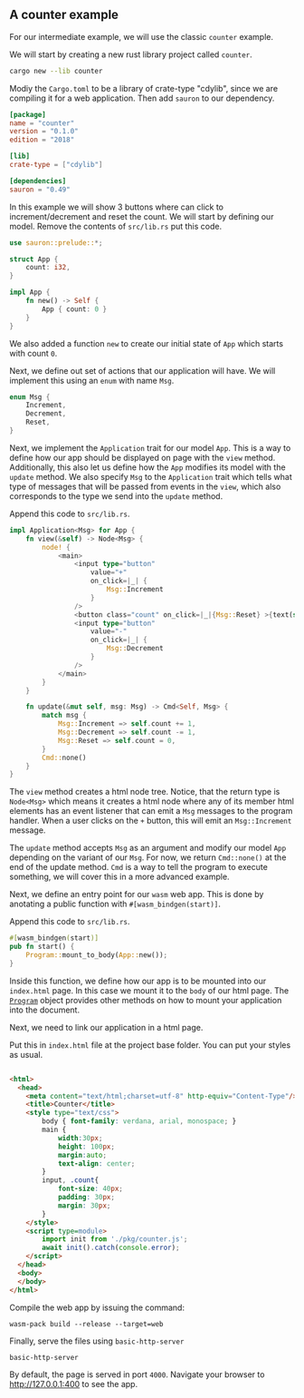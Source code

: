 ## A counter example

For our intermediate example, we will use the classic `counter` example.

We will start by creating a new rust library project called `counter`.
```sh
cargo new --lib counter
```
Modiy the `Cargo.toml` to be a library of crate-type "cdylib", since we are compiling it for a web application.
Then add `sauron` to our dependency.

```toml
[package]
name = "counter"
version = "0.1.0"
edition = "2018"

[lib]
crate-type = ["cdylib"]

[dependencies]
sauron = "0.49"
```

In this example we will show 3 buttons where can click to increment/decrement and reset the count.
We will start by defining our model. Remove the contents of `src/lib.rs` put this code.

```rust
use sauron::prelude::*;

struct App {
    count: i32,
}

impl App {
    fn new() -> Self {
        App { count: 0 }
    }
}
```

We also added a function `new` to create our initial state of `App` which starts with count `0`.

Next, we define out set of actions that our application will have. We will implement this using an `enum` with name `Msg`.

```rust
enum Msg {
    Increment,
    Decrement,
    Reset,
}
```

Next, we implement the `Application` trait for our model `App`. This is a way to define how our app should be displayed on page with the `view` method.
Additionally, this also let us define how the `App` modifies its model with the `update` method.
We also specify `Msg` to the `Application` trait which tells what type of messages that will be passed from events in the `view`, which also corresponds to
the type we send into the `update` method.

Append this code to `src/lib.rs`.

```rust
impl Application<Msg> for App {
    fn view(&self) -> Node<Msg> {
        node! {
            <main>
                <input type="button"
                    value="+"
                    on_click=|_| {
                        Msg::Increment
                    }
                />
                <button class="count" on_click=|_|{Msg::Reset} >{text(self.count)}</button>
                <input type="button"
                    value="-"
                    on_click=|_| {
                        Msg::Decrement
                    }
                />
            </main>
        }
    }

    fn update(&mut self, msg: Msg) -> Cmd<Self, Msg> {
        match msg {
            Msg::Increment => self.count += 1,
            Msg::Decrement => self.count -= 1,
            Msg::Reset => self.count = 0,
        }
        Cmd::none()
    }
}
```
The `view` method creates a html node tree.
Notice, that the return type is `Node<Msg>` which means it creates a html node where any of its member html elements has an event listener
that can emit a `Msg` messages to the program handler.
When a user clicks on the `+` button, this will emit an `Msg::Increment` message.

The `update` method accepts `Msg` as an argument and modify our model `App` depending on the variant of our `Msg`.
For now, we return `Cmd::none()` at the end of the update method. `Cmd` is a way to tell the program to execute something, we will cover this in a more advanced example.

Next, we define an entry point for our `wasm` web app.
This is done by anotating a public function with `#[wasm_bindgen(start)]`.

Append this code to `src/lib.rs`.

```rust
#[wasm_bindgen(start)]
pub fn start() {
    Program::mount_to_body(App::new());
}
```
Inside this function, we define how our app is to be mounted into our `index.html` page.
In this case we mount it to the `body` of our html page.
The [`Program`](https://docs.rs/sauron/latest/sauron/struct.Program.html) object provides other methods on how to mount your application into the document.

Next, we need to link our application in a html page.

Put this in `index.html` file at the project base folder.
You can put your styles as usual.

```html

<html>
  <head>
    <meta content="text/html;charset=utf-8" http-equiv="Content-Type"/>
    <title>Counter</title>
    <style type="text/css">
        body { font-family: verdana, arial, monospace; }
        main {
            width:30px;
            height: 100px;
            margin:auto;
            text-align: center;
        }
        input, .count{
            font-size: 40px;
            padding: 30px;
            margin: 30px;
        }
    </style>
    <script type=module>
        import init from './pkg/counter.js';
        await init().catch(console.error);
    </script>
  </head>
  <body>
  </body>
</html>
```

Compile the web app by issuing the command:

```shell
wasm-pack build --release --target=web
```
Finally, serve the files using `basic-http-server`

```shell
basic-http-server
```

By default, the page is served in port `4000`.
Navigate your browser to http://127.0.0.1:400 to see the app.
